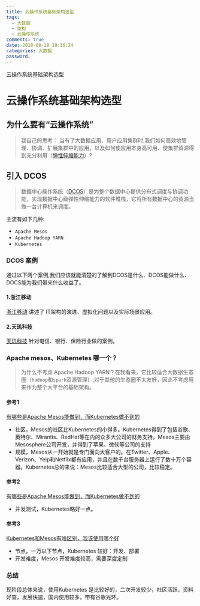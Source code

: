 ```yaml
---
title: 云操作系统基础架构选型
tags:
  - 大数据
  - 架构
  - 云操作系统
comments: true
date: 2018-08-18 19:16:24
categories: 大数据
password:
---
```

云操作系统基础架构选型
<!-- more -->

# 云操作系统基础架构选型

## 为什么要有“云操作系统”

> 我自己的思考： 当有了大数据应用、用户应用集群时,我们如何高效地管理、协调、扩展集群中的应用，以及如何使应用本身高可用、使集群资源得到充分利用（[弹性伸缩能力](https://blog.csdn.net/tengxy_cloud/article/details/51453273)）?

## 引入 DCOS

> 数据中心操作系统（[DCOS](https://baike.baidu.com/item/DCOS/19831056)）是为整个数据中心提供分布式调度与协调功能，实现数据中心级弹性伸缩能力的软件堆栈，它将所有数据中心的资源当做一台计算机来调度。

主流有如下几种:
- `Apache Mesos`
- `Apache Hadoop YARN`
- `Kubernetes`

### DCOS 案例

通过以下两个案例,我们应该就能清楚的了解到DCOS是什么、DCOS能做什么、DOCS能为我们带来什么收益了。

#### 1.浙江移动
[浙江移动](https://wenku.baidu.com/view/62edb1e5f80f76c66137ee06eff9aef8941e481f.html) 讲述了 IT架构的演进、虚拟化问题以及实际场景应用。
#### 2.天玑科技
[天玑科技](http://www.dnt.com.cn/detail/77/307.html) 针对电信、银行、保险行业做的案例。

### Apache mesos、Kubernetes 哪一个？

> 为什么不考虑 Apache Hadoop YARN？在我看来，它比较适合大数据生态圈（`hadoop`和`spark`资源管理）,对于其他的生态圈不太友好，因此不考虑用来作为整个大平台的基础架构。

#### 参考1
[有哪些是Apache Mesos能做到，而Kubernetes做不到的](https://blog.csdn.net/dev_csdn/article/details/78830912)
- 社区，Mesos的社区比Kubernetes的小得多。Kubernetes得到了包括谷歌、英特尔、Mirantis、RedHat等在内的众多大公司的财务支持。Mesos主要由Mesosphere公司开发，并得到了苹果、微软等公司的支持
- 规模，Mesos从一开始就是专门面向大客户的。在Twitter、Apple、Verizon、Yelp和Netflix都有应用，并且在数千台服务器上运行了数十万个容器。Kubernetes总的来说：Mesos比较适合大型的公司，比较稳定。

#### 参考2
[有哪些是Apache Mesos能做到，而Kubernetes做不到的](https://blog.csdn.net/dev_csdn/article/details/78830912)
- 并发测试，Kubernetes略好一点。

#### 参考3
[Kubernetes和Mesos有啥区别，我该使用哪个好](https://www.zhihu.com/question/53751176)
- 节点，一万以下节点，Kubernetes 较好：开发、部署
- 开发难度，Mesos 开发难度较高，需要深度定制

### 总结
现阶段总体来说，使用Kubernetes 是比较好的，二次开发较少，社区活跃，资料好查，发展快速，国内使用较多，带有谷歌光环。
